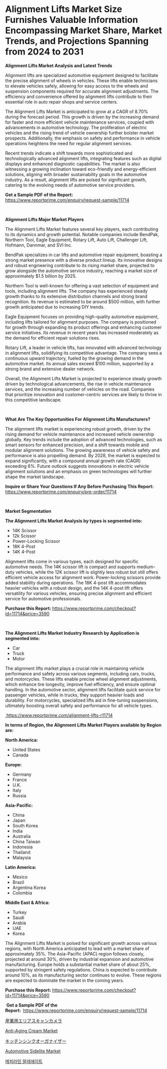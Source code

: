 <p><h1>Alignment Lifts Market Size Furnishes Valuable Information Encompassing Market Share, Market Trends, and Projections Spanning from 2024 to 2031</h1></p><p><strong>Alignment Lifts Market Analysis and Latest Trends</strong></p>
<p><p>Alignment lifts are specialized automotive equipment designed to facilitate the precise alignment of wheels in vehicles. These lifts enable technicians to elevate vehicles safely, allowing for easy access to the wheels and suspension components required for accurate alignment adjustments. The efficiency and convenience offered by alignment lifts contribute to their essential role in auto repair shops and service centers.</p><p>The Alignment Lifts Market is anticipated to grow at a CAGR of 8.70% during the forecast period. This growth is driven by the increasing demand for faster and more efficient vehicle maintenance services, coupled with advancements in automotive technology. The proliferation of electric vehicles and the rising trend of vehicle ownership further bolster market prospects. Additionally, the emphasis on safety and performance in vehicle operations heightens the need for regular alignment services.</p><p>Recent trends indicate a shift towards more sophisticated and technologically advanced alignment lifts, integrating features such as digital displays and enhanced diagnostic capabilities. The market is also witnessing a growing inclination toward eco-friendly and energy-efficient solutions, aligning with broader sustainability goals in the automotive industry. As a result, alignment lifts are poised for significant growth, catering to the evolving needs of automotive service providers.</p></p>
<p><strong>Get a Sample PDF of the Report:&nbsp;</strong> <a href="https://www.reportprime.com/enquiry/request-sample/11714">https://www.reportprime.com/enquiry/request-sample/11714</a></p>
<p>&nbsp;</p>
<p><strong>Alignment Lifts Major Market Players</strong></p>
<p><p>The Alignment Lifts Market features several key players, each contributing to its dynamics and growth potential. Notable companies include BendPak, Northern Tool, Eagle Equipment, Rotary Lift, Auto Lift, Challenger Lift, Hofmann, Dannmar, and SVI Inc. </p><p>BendPak specializes in car lifts and automotive repair equipment, boasting a strong market presence with a diverse product lineup. Its innovative designs and robust engineering contribute to its rising market share, projected to grow alongside the automotive service industry, reaching a market size of approximately $1.5 billion by 2025.</p><p>Northern Tool is well-known for offering a vast selection of equipment and tools, including alignment lifts. The company has experienced steady growth thanks to its extensive distribution channels and strong brand recognition. Its revenue is estimated to be around $500 million, with further growth anticipated due to increasing DIY trends.</p><p>Eagle Equipment focuses on providing high-quality automotive equipment, including lifts tailored for alignment purposes. The company is positioned for growth through expanding its product offerings and enhancing customer service initiatives. Its revenue in recent years has increased moderately as the demand for efficient repair solutions rises.</p><p>Rotary Lift, a leader in vehicle lifts, has innovated with advanced technology in alignment lifts, solidifying its competitive advantage. The company sees a continuous upward trajectory, fueled by the growing demand in the automotive market. Its annual sales exceed $100 million, supported by a strong brand and extensive dealer network.</p><p>Overall, the Alignment Lifts Market is projected to experience steady growth driven by technological advancements, the rise in vehicle maintenance services, and the increasing number of vehicles on the road. Companies that prioritize innovation and customer-centric services are likely to thrive in this competitive landscape.</p></p>
<p>&nbsp;</p>
<p><strong>What Are The Key Opportunities For Alignment Lifts Manufacturers?</strong></p>
<p><p>The alignment lifts market is experiencing robust growth, driven by the rising demand for vehicle maintenance and increased vehicle ownership globally. Key trends include the adoption of advanced technologies, such as smart sensors for enhanced precision, and a shift towards mobile and modular alignment solutions. The growing awareness of vehicle safety and performance is also propelling demand. By 2028, the market is expected to expand significantly, with a compound annual growth rate (CAGR) exceeding 6%. Future outlook suggests innovations in electric vehicle alignment solutions and an emphasis on green technologies will further shape the market landscape.</p></p>
<p><strong>Inquire or Share Your Questions If Any Before Purchasing This Report:</strong> <a href="https://www.reportprime.com/enquiry/pre-order/11714">https://www.reportprime.com/enquiry/pre-order/11714</a></p>
<p>&nbsp;</p>
<p><strong>Market Segmentation</strong></p>
<p><strong>The Alignment Lifts Market Analysis by types is segmented into:</strong></p>
<p><ul><li>14K Scissor</li><li>12k Scissor</li><li>Power-Locking Scissor</li><li>18K 4-Post</li><li>14K 4-Post</li></ul></p>
<p><p>Alignment lifts come in various types, each designed for specific automotive needs. The 14K scissor lift is compact and supports medium-duty vehicles, while the 12K scissor lift is slightly less robust but still offers efficient vehicle access for alignment work. Power-locking scissors provide added stability during operations. The 18K 4-post lift accommodates heavier vehicles with a robust design, and the 14K 4-post lift offers versatility for various vehicles, ensuring precise alignment and efficient service for automotive professionals.</p></p>
<p><strong>Purchase this Report:&nbsp;</strong><a href="https://www.reportprime.com/checkout?id=11714&price=3590">https://www.reportprime.com/checkout?id=11714&price=3590</a></p>
<p>&nbsp;</p>
<p><strong>The Alignment Lifts Market Industry Research by Application is segmented into:</strong></p>
<p><ul><li>Car</li><li>Truck</li><li>Motor</li></ul></p>
<p><p>The alignment lifts market plays a crucial role in maintaining vehicle performance and safety across various segments, including cars, trucks, and motorcycles. These lifts enable precise wheel alignment adjustments, which enhance tire longevity, improve fuel efficiency, and ensure optimal handling. In the automotive sector, alignment lifts facilitate quick service for passenger vehicles, while in trucks, they support heavier loads and durability. For motorcycles, specialized lifts aid in fine-tuning suspensions, ultimately boosting overall safety and performance for all vehicle types.</p></p>
<p><a href="https://www.reportprime.com/alignment-lifts-r11714">&nbsp;https://www.reportprime.com/alignment-lifts-r11714</a></p>
<p><strong>In terms of Region, the Alignment Lifts Market Players available by Region are:</strong></p>
<p>
    <p> <strong> North America: </strong>
        <ul>
            <li>United States</li>
            <li>Canada</li>
        </ul>
        </p> 
    <p> <strong> Europe: </strong>
        <ul>
            <li>Germany</li>
            <li>France</li>
            <li>U.K.</li>
            <li>Italy</li>
            <li>Russia</li>
        </ul>
        </p> 
    <p> <strong> Asia-Pacific: </strong>
        <ul>
            <li>China</li>
            <li>Japan</li>
            <li>South Korea</li>
            <li>India</li>
            <li>Australia</li>
            <li>China Taiwan</li>
            <li>Indonesia</li>
            <li>Thailand</li>
            <li>Malaysia</li>
        </ul>
        </p> 
    <p> <strong> Latin America: </strong>
        <ul>
            <li>Mexico</li>
            <li>Brazil</li>
            <li>Argentina Korea</li>
            <li>Colombia</li>
        </ul>
        </p> 
    <p> <strong> Middle East & Africa: </strong>
        <ul>
            <li>Turkey</li>
            <li>Saudi</li>
            <li>Arabia</li>
            <li>UAE</li>
            <li>Korea</li>
        </ul>
    </p>
    </p>
<p><p>The Alignment Lifts Market is poised for significant growth across various regions, with North America anticipated to lead with a market share of approximately 35%. The Asia-Pacific (APAC) region follows closely, projected at around 30%, driven by industrial expansion and automotive manufacturing. Europe holds a substantial market share of about 25%, supported by stringent safety regulations. China is expected to contribute around 10%, as its manufacturing sector continues to evolve. These regions are expected to dominate the market in the coming years.</p></p>
<p><strong>Purchase this Report: </strong><a href="https://www.reportprime.com/checkout?id=11714&price=3590">https://www.reportprime.com/checkout?id=11714&price=3590</a></p>
<p>&nbsp;<strong>Get a Sample PDF of the Report:&nbsp;&nbsp;</strong><a href="https://www.reportprime.com/enquiry/request-sample/11714">https://www.reportprime.com/enquiry/request-sample/11714</a></p>
<p><strong></strong></p>
<p><p><a href="https://medium.com/@jeannesawayn2023/%E3%82%B0%E3%83%AD%E3%83%BC%E3%83%90%E3%83%AB%E7%94%A3%E6%A5%AD%E3%82%A8%E3%83%AA%E3%82%A2%E3%82%B9%E3%82%AD%E3%83%A3%E3%83%B3%E3%82%AB%E3%83%A1%E3%83%A9%E5%B8%82%E5%A0%B4-%E5%B8%82%E5%A0%B4%E3%82%B7%E3%82%A7%E3%82%A2-%E5%B8%82%E5%A0%B4%E5%8B%95%E5%90%91-%E4%BB%8A%E5%BE%8C%E3%81%AE%E6%88%90%E9%95%B7%E3%82%92%E6%8E%A2%E3%82%8B-418c7315f746">産業用エリアスキャンカメラ</a></p><p><a href="https://issuu.com/reportprime-2/docs/anti-aging-cream-market-size-2030.p_2d46dd20bf0e33">Anti-Aging Cream Market</a></p><p><a href="https://medium.com/@jeannesawayn2023/%E3%82%AD%E3%83%83%E3%83%81%E3%83%B3%E3%82%B7%E3%83%B3%E3%82%AF%E3%82%AA%E3%83%BC%E3%82%AC%E3%83%8A%E3%82%A4%E3%82%B6%E3%83%BC%E5%B8%82%E5%A0%B4%E3%81%AE%E6%B7%B1%E6%8E%98%E3%82%8A-%E3%83%88%E3%83%AC%E3%83%B3%E3%83%89-%E5%B8%82%E5%A0%B4%E3%82%BB%E3%82%B0%E3%83%A1%E3%83%B3%E3%83%86%E3%83%BC%E3%82%B7%E3%83%A7%E3%83%B3-%E7%AB%B6%E4%BA%89%E5%88%86%E6%9E%90-f6ede92b3f93">キッチンシンクオーガナイザー</a></p><p><a href="https://issuu.com/reportprime-2/docs/automotive-sidelite-market-size-203_58b83bbbe172f4">Automotive Sidelite Market</a></p><p><a href="https://medium.com/@wallacbahrtyinger567686/%EB%A9%94%ED%94%BC%EB%9D%BC%EB%AF%BC-%EB%A7%90%EB%A0%88%EC%82%B0%EC%97%BC-%EC%82%B0%EC%97%85-%EC%A0%84%EB%A7%9D-%EC%8B%9C%EC%9E%A5-%EB%B3%80%ED%99%94%EC%99%80-%EC%A0%84%EB%9E%B5%EC%A0%81-%ED%95%84%EC%88%98-%EC%9A%94%EC%86%8C-2024-2031-105b005ba748">메피라민 말레에이트</a></p></p>